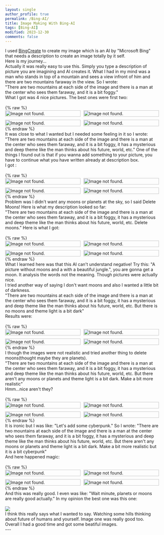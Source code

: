 ```yaml
---
layout: single
author_profile: true
permalink: /Bing-AI/
title: Image Making With Bing-AI
tags: [Bing-AI]
modified: 2023-12-30
comments: false
---
```

<div dir="ltr">
I used <a href="https://www.bing.com/create">BingCreate</a> to create my image which is an AI by "Microsoft Bing" that needs a description to create an image totally by it self.
<br>
Here is my journey...
<br>
Actually it was really easy to use this. Simply you type a description of picture you are imagining and AI creates it. What I had in my mind was a man who stands in top of a mountain and sees a view infront of him and there are two mountains faraway in the view. So I wrote:
<br>
"There are two mountains at each side of the image and there is a man at the center who sees them faraway, and it is a bit foggy."
<br>
What I got was 4 nice pictures. The best ones were first two:
<br>
<br>
{% raw %}
<style>
.gallery {
  display: grid;
  grid-template-columns: repeat(2, 1fr);
  grid-gap: 10px;
}
.gallery img {
  width: 100%;
  height: auto;
}
</style>

<div class="gallery">
    <img src="/assets/images/ImagesPost5/Series1-1.jpg" alt="Image not found.">
    <img src="/assets/images/ImagesPost5/Series1-2.jpg" alt="Image not found.">
    <img src="/assets/images/ImagesPost5/Series1-3.jpg" alt="Image not found.">
    <img src="/assets/images/ImagesPost5/Series1-4.jpg" alt="Image not found.">
</div>
{% endraw %}
<br>
It was close to what I wanted but I needed some feeling in it so I wrote:
<br>
"There are two mountains at each side of the image and there is a man at the center who sees them faraway, and it is a bit foggy, it has a mysterious and deep theme like the man thinks about his future, world, etc."
One of the things I found out is that if you wanna add something to your picture, you have to continue what you have written already at description box.
<br>
I got :
<br>
<br>
{% raw %}
<style>
.gallery {
  display: grid;
  grid-template-columns: repeat(2, 1fr);
  grid-gap: 10px;
}
.gallery img {
  width: 100%;
  height: auto;
}
</style>

<div class="gallery">
    <img src="/assets/images/ImagesPost5/Series2-1.jpg" alt="Image not found.">
    <img src="/assets/images/ImagesPost5/Series2-2.jpg" alt="Image not found.">
    <img src="/assets/images/ImagesPost5/Series2-3.jpg" alt="Image not found.">
    <img src="/assets/images/ImagesPost5/Series2-4.jpg" alt="Image not found.">
</div>
{% endraw %}
<br>
Problem was I didn't want any moons or planets at the sky, so I said Delete Moons!
Here is what my description looked so far:
<br>
"There are two mountains at each side of the image and there is a man at the center who sees them faraway, and it is a bit foggy, it has a mysterious and deep theme like the man thinks about his future, world, etc. Delete moons."
Here is what I got:
<br>
<br>
{% raw %}
<style>
.gallery {
  display: grid;
  grid-template-columns: repeat(2, 1fr);
  grid-gap: 10px;
}
.gallery img {
  width: 100%;
  height: auto;
}
</style>

<div class="gallery">
    <img src="/assets/images/ImagesPost5/Series3-1.jpg" alt="Image not found.">
    <img src="/assets/images/ImagesPost5/Series3-2.jpg" alt="Image not found.">
    <img src="/assets/images/ImagesPost5/Series3-3.jpg" alt="Image not found.">
    <img src="/assets/images/ImagesPost5/Series3-4.jpg" alt="Image not found.">
</div>
{% endraw %}
<br>
What I learned here was that this AI can't understand negative! Try this: "A picture without moons and a with a beautiful jungle.",
 you are gonna get a moon. It analysis the words not the meaning. Though pictures were actually nice.
<br>
I tried another way of saying I don't want moons and also I wanted a little bit of darkness.
<br>
"There are two mountains at each side of the image and there is a man at the center who sees them faraway, and it is a bit foggy, it has a mysterious and deep theme like the man thinks about his future, world, etc. But there is no moons and theme light is a bit dark"
<br>
Results were:
<br>
<br>
{% raw %}
<style>
.gallery {
  display: grid;
  grid-template-columns: repeat(2, 1fr);
  grid-gap: 10px;
}
.gallery img {
  width: 100%;
  height: auto;
}
</style>

<div class="gallery">
    <img src="/assets/images/ImagesPost5/Series4-1.jpg" alt="Image not found.">
    <img src="/assets/images/ImagesPost5/Series4-2.jpg" alt="Image not found.">
    <img src="/assets/images/ImagesPost5/Series4-3.jpg" alt="Image not found.">
    <img src="/assets/images/ImagesPost5/Series4-4.jpg" alt="Image not found.">
</div>
{% endraw %}
<br>
I though the images were not realistic and tried another thing to delete moons(thought maybe they are planets).
<br>
"There are two mountains at each side of the image and there is a man at the center who sees them faraway, and it is a bit foggy, it has a mysterious and deep theme like the man thinks about his future, world, etc. But there aren't any moons or planets and theme light is a bit dark. Make a bit more realistic"
<br>
Hmm...nice aren't they?
<br>
<br>
{% raw %}
<style>
.gallery {
  display: grid;
  grid-template-columns: repeat(2, 1fr);
  grid-gap: 10px;
}
.gallery img {
  width: 100%;
  height: auto;
}
</style>

<div class="gallery">
    <img src="/assets/images/ImagesPost5/Series5-1.jpg" alt="Image not found.">
    <img src="/assets/images/ImagesPost5/Series5-2.jpg" alt="Image not found.">
    <img src="/assets/images/ImagesPost5/Series5-3.jpg" alt="Image not found.">
    <img src="/assets/images/ImagesPost5/Series5-4.jpg" alt="Image not found.">
</div>
{% endraw %}
<br>
It is ironic but I was like: "Let's add some cyberpunk."
So I wrote:
"There are two mountains at each side of the image and there is a man at the center who sees them faraway, and it is a bit foggy, it has a mysterious and deep theme like the man thinks about his future, world, etc. But there aren't any moons or planets and theme light is a bit dark. Make a bit more realistic but it is a bit cyberpunk"
<br>
And here happened magic:
<br>
<br>
{% raw %}
<style>
.gallery {
  display: grid;
  grid-template-columns: repeat(2, 1fr);
  grid-gap: 10px;
}
.gallery img {
  width: 100%;
  height: auto;
}
</style>

<div class="gallery">
    <img src="/assets/images/ImagesPost5/Series6-1.jpg" alt="Image not found.">
    <img src="/assets/images/ImagesPost5/Series6-2.jpg" alt="Image not found.">
    <img src="/assets/images/ImagesPost5/Series6-3.jpg" alt="Image not found.">
    <img src="/assets/images/ImagesPost5/Series6-4.jpg" alt="Image not found.">
</div>
{% endraw %}
<br>
And this was really good. I even was like: "Wait minute, planets or moons are really good actually."
In my opinion the best one was this one:
<br>
<br>
<img src="/assets/images/ImagesPost5/Series6-2.jpg">
<br>
I think this really says what I wanted to say. Watching some hills thinking about future of humans and yourself. Image one was really good too.
<br>
Overall I had a good time and got some beatiful images.






















</div>
---

